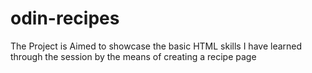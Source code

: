 # odin-recipes
The Project is Aimed to showcase the basic HTML skills I have learned through the session by the means of creating a recipe page 
